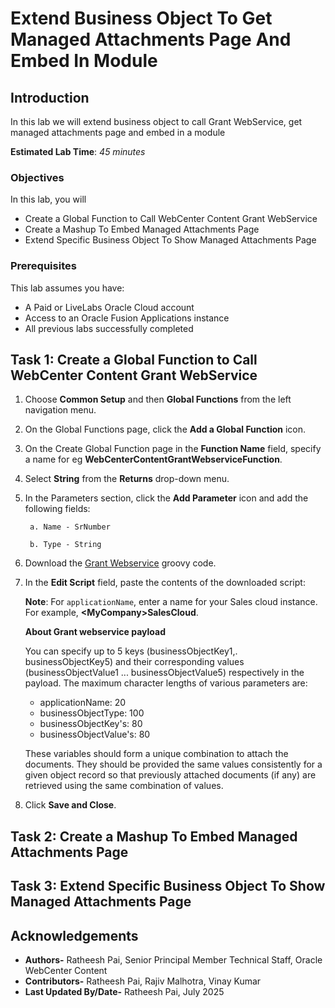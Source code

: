 # Extend Business Object To Get Managed Attachments Page And Embed In Module 

## Introduction

In this lab we will extend business object to call Grant WebService, get managed attachments page and embed in a module

**Estimated Lab Time**: *45 minutes*

### Objectives

In this lab, you will

- Create a Global Function to Call WebCenter Content Grant WebService
- Create a Mashup To Embed Managed Attachments Page
- Extend Specific Business Object To Show Managed Attachments Page

### Prerequisites

This lab assumes you have:

- A Paid or LiveLabs Oracle Cloud account
- Access to an Oracle Fusion Applications instance
- All previous labs successfully completed

## Task 1: Create a Global Function to Call WebCenter Content Grant WebService

1. Choose **Common Setup** and then **Global Functions** from the left navigation menu.

2. On the Global Functions page, click the **Add a Global Function** icon.

3. On the Create Global Function page in the **Function Name** field, specify a name for eg  **WebCenterContentGrantWebserviceFunction**.

4. Select **String** from the **Returns** drop-down menu.

5. In the Parameters section, click the **Add Parameter** icon and add the following fields:

        a. Name - SrNumber

        b. Type - String

6. Download the [Grant Webservice](files/grant-ws.groovy) groovy code.

7. In the **Edit Script** field, paste the contents of the downloaded script:

    **Note**: For `applicationName`, enter a name for your Sales cloud instance. For example, **\<MyCompany\>SalesCloud**.

    **About Grant webservice payload**

    You can specify up to 5 keys (businessObjectKey1,. businessObjectKey5) and their corresponding values (businessObjectValue1 ... businessObjectValue5) respectively in the payload. The maximum character lengths of various parameters are:

    - applicationName: 20
    - businessObjectType: 100
    - businessObjectKey's: 80
    - businessObjectValue's: 80

    These variables should form a unique combination to attach the documents. They should be provided the same values consistently for a given object record so that previously attached documents (if any) are retrieved using the same combination of values.

8. Click **Save and Close**.

## Task 2: Create a Mashup To Embed Managed Attachments Page

## Task 3: Extend Specific Business Object To Show Managed Attachments Page


## Acknowledgements

* **Authors-** Ratheesh Pai, Senior Principal Member Technical Staff, Oracle WebCenter Content
* **Contributors-** Ratheesh Pai, Rajiv Malhotra, Vinay Kumar
* **Last Updated By/Date-** Ratheesh Pai, July 2025
